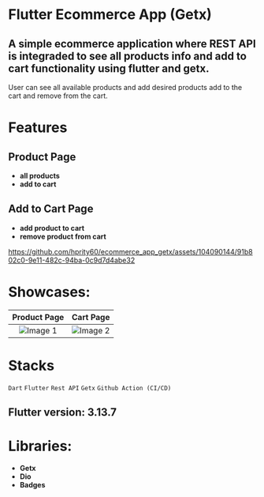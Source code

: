 # Flutter Ecommerce App (Getx)


## A simple ecommerce application where REST API is integraded to see all products info and add to cart functionality using flutter and getx. 

User can see all available products and add desired products add to the cart and remove from the cart.
    

# Features
## Product Page
  - **all products**
  - **add to cart**

## Add to Cart Page
  - **add product to cart**
  - **remove product from cart**



https://github.com/hprity60/ecommerce_app_getx/assets/104090144/91b802c0-9e11-482c-94ba-0c9d7d4abe32




# Showcases:


| Product Page                                                      | Cart Page                                                      |
|:------------------------------------------------------------:|:------------------------------------------------------------:|
| ![Image 1](https://github.com/hprity60/ecommerce_app_getx/assets/104090144/cf053ab0-ba9a-43b2-8131-7fa9b5b6e3b6) | ![Image 2](https://github.com/hprity60/ecommerce_app_getx/assets/104090144/fa39a7d5-fb28-46d9-842f-092e0b7842bc) |

# Stacks

`Dart`   `Flutter`   `Rest API`    `Getx`    `Github Action (CI/CD)`
                                                  
                                                       
## Flutter version: 3.13.7


# Libraries: 
- **Getx**
- **Dio**
- **Badges**
